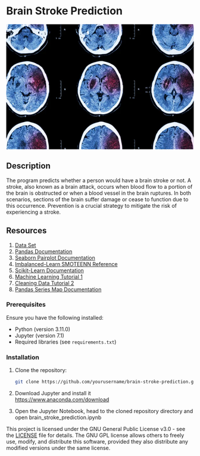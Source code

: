 # Brain Stroke Prediction

<p align="center">
  <img src="image.jpg" alt="Brain Stroke">
</p>

## Description

The program predicts whether a person would have a brain stroke or not. A stroke, also known as a brain attack, occurs when blood flow to a portion of the brain is obstructed or when a blood vessel in the brain ruptures. In both scenarios, sections of the brain suffer damage or cease to function due to this occurrence. Prevention is a crucial strategy to mitigate the risk of experiencing a stroke.

## Resources

1. [Data Set](https://www.kaggle.com/datasets/jillanisofttech/brain-stroke-dataset?rvi=1)
2. [Pandas Documentation](https://pandas.pydata.org/docs/user_guide/index.html)
3. [Seaborn Pairplot Documentation](https://seaborn.pydata.org/generated/seaborn.pairplot.html)
4. [Imbalanced-Learn SMOTEENN Reference](https://imbalanced-learn.org/stable/references/generated/imblearn.combine.SMOTEENN.html)
5. [Scikit-Learn Documentation](https://scikit-learn.org/0.21/documentation.html)
6. [Machine Learning Tutorial 1](https://www.youtube.com/watch?v=7eh4d6sabA0&t=2569s)
7. [Cleaning Data Tutorial 2](https://www.youtube.com/watch?v=OS2m0f2gVJ0&t=763s)
8. [Pandas Series Map Documentation](https://pandas.pydata.org/docs/reference/api/pandas.Series.map.html)

### Prerequisites
Ensure you have the following installed:
- Python (version 3.11.0)
- Jupyter (version 7.1)
- Required libraries (see `requirements.txt`)

### Installation
1. Clone the repository:
   ```sh
   git clone https://github.com/yourusername/brain-stroke-prediction.git
2. Download Jupyter and install it     
   https://www.anaconda.com/download
   
3. Open the Jupyter Notebook, head to the cloned repository directory and open brain_stroke_prediction.ipynb





This project is licensed under the GNU General Public License v3.0 - see the [LICENSE](LICENSE) file for details.
The GNU GPL license allows others to freely use, modify, and distribute this software, provided they also distribute any modified versions under the same license.
